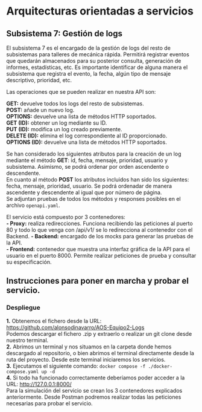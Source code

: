 # Arquitecturas orientadas a servicios
## Subsistema 7: Gestión de logs
El subsistema 7 es el encargado de la gestión de logs del resto de subsistemas para talleres de mecánica rápida. Permitirá registrar eventos que quedarán almacenados para su posterior consulta, generación de informes, estadísticas, etc. Es importante identificar de alguna manera el subsistema que registra el evento, la fecha, algún tipo de mensaje descriptivo, prioridad, etc.

Las operaciones que se pueden realizar en nuestra API son:

**GET:** devuelve todos los logs del resto de subsistemas. <br/>
**POST:** añade un nuevo log. <br/>
**OPTIONS:** devuelve una lista de métodos HTTP soportados. <br/>
**GET (ID):** obtener un log mediante su ID. <br/>
**PUT (ID):** modifica un log creado previamente. <br/>
**DELETE (ID):** elimina el log correspondiente al ID proporcionado. <br/>
**OPTIONS (ID):** devuelve una lista de métodos HTTP soportados. <br/>

Se han considerado los siguientes atributos para la creación de un log mediante el método **GET**: id, fecha, mensaje, prioridad, usuario y subsistema. Asimismo, se podrá ordenar por orden ascendente o descendente. <br/>
En cuanto al método **POST** los atributos incluidos han sido los siguientes: fecha, mensaje, prioridad, usuario. Se podrá ordenadar de manera ascendente y descendente al igual que por número de página. <br/>
Se adjuntan pruebas de todos los métodos y responses posibles en el archivo `openapi.yaml`.

El servicio está compuesto por 3 contenedores: <br/>
**- Proxy:** realiza redirecciones. Funciona recibiendo las peticiones al puerto 80 y todo lo que venga con /api/v1/ se lo redirecciona al contenedor con el Backend. 
**- Backend:** encargado de los mocks para generar las pruebas de la API. <br/>
**- Frontend:** contenedor que muestra una interfaz gráfica de la API para el usuario en el puerto 8000. Permite realizar peticiones de prueba y consultar su especificación. <br/>

## Instrucciones para poner en marcha y probar el servicio.
### Despliegue 
**1.** Obtenemos el fichero desde la URL: https://github.com/alonsodinavarro/AOS-Equipo2-Logs <br/>
Podemos descargar el fichero .zip y extraerlo o realizar un git clone desde nuestro terminal. <br/>
**2.** Abrimos un terminal y nos situamos en la carpeta donde hemos descargado al repositorio, o bien abrimos el terminal directamente desde la ruta del proyecto. Desde este terminal iniciaremos los servicios. <br/>
**3.** Ejecutamos el siguiente comando: `docker compose -f ./docker-compose.yaml up -d` <br/>
**4.** Si todo ha funcionado correctamente deberíamos poder acceder a la URL: http://127.0.0.1:8000/ <br/>
Para la simulación del servicio se crean los 3 contenedores explicados anteriormente.
Desde Postman podremos realizar todas las peticiones necesarias para probar el servicio.
   
